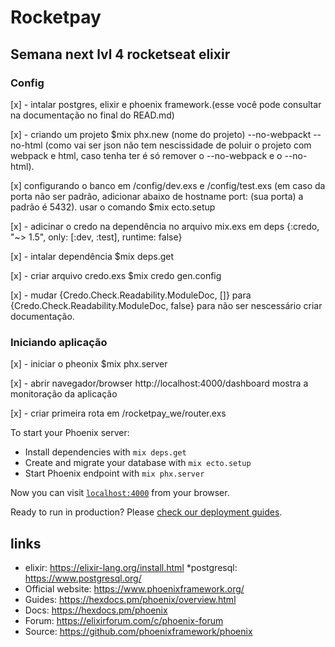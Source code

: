 # Rocketpay
## Semana next lvl 4 rocketseat elixir

### Config
[x] - intalar postgres, elixir e phoenix framework.(esse você pode consultar na documentação no final do READ.md)

[x] - criando um projeto $mix phx.new (nome do projeto) --no-webpackt --no-html (como vai ser json não tem nescissidade de poluir o projeto com webpack e html, caso tenha ter é só remover o --no-webpack e o --no-html).

[x] configurando o banco em /config/dev.exs e /config/test.exs (em caso da porta não ser padrão, adicionar abaixo de hostname port: (sua porta) a padrão é 5432).
usar o comando $mix ecto.setup

[x] - adicinar o credo na dependência no arquivo mix.exs em deps  {:credo, "~> 1.5", only: [:dev, :test], runtime: false} 

[x] - intalar dependência $mix deps.get

[x] - criar arquivo credo.exs $mix credo gen.config

[x] - mudar {Credo.Check.Readability.ModuleDoc, []} para {Credo.Check.Readability.ModuleDoc, false} para não ser nescessário criar documentação.

### Iniciando aplicação

[x] - iniciar o pheonix $mix phx.server

[x] - abrir navegador/browser http://localhost:4000/dashboard mostra a monitoração da aplicação

[x] - criar primeira rota em /rocketpay_we/router.exs



To start your Phoenix server:

  * Install dependencies with `mix deps.get`
  * Create and migrate your database with `mix ecto.setup`
  * Start Phoenix endpoint with `mix phx.server`

Now you can visit [`localhost:4000`](http://localhost:4000) from your browser.

Ready to run in production? Please [check our deployment guides](https://hexdocs.pm/phoenix/deployment.html).

## links

  * elixir: https://elixir-lang.org/install.html
  *postgresql: https://www.postgresql.org/
  * Official website: https://www.phoenixframework.org/
  * Guides: https://hexdocs.pm/phoenix/overview.html
  * Docs: https://hexdocs.pm/phoenix
  * Forum: https://elixirforum.com/c/phoenix-forum
  * Source: https://github.com/phoenixframework/phoenix
  


